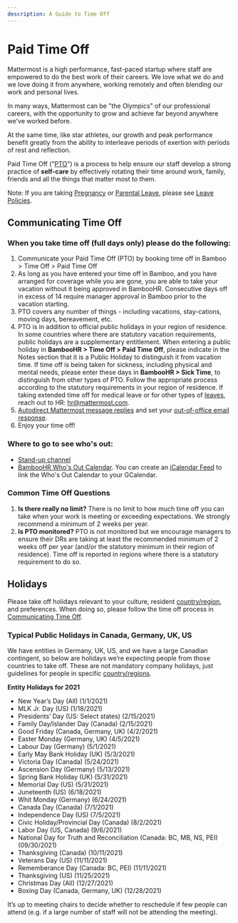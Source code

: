 ```yaml
---
description: A Guide to Time Off
---
```


# Paid Time Off

Mattermost is a high performance, fast-paced startup where staff are empowered to do the best work of their careers. We love what we do and we love doing it from anywhere, working remotely and often blending our work and personal lives.

In many ways, Mattermost can be "the Olympics" of our professional careers, with the opportunity to grow and achieve far beyond anywhere we've worked before.

At the same time, like star athletes, our growth and peak performance benefit greatly from the ability to interleave periods of exertion with periods of rest and reflection.

Paid Time Off \("[PTO](../../../../../company/about-mattermost/list-of-terms.md#pto-or-paid-time-off)"\) is a process to help ensure our staff develop a strong practice of **self-care** by effectively rotating their time around work, family, friends and all the things that matter most to them.

Note: If you are taking [Pregnancy](../leaves-of-absence/pregnancy-leave.md) or [Parental Leave](../leaves-of-absence/pregnancy-leave.md), please see [Leave Policies](../leaves-of-absence/).

## Communicating Time Off

### When you take time off \(full days only\) please do the following:

1. Communicate your Paid Time Off (PTO) by booking time off in Bamboo > Time Off > Paid Time Off
2. As long as you have entered your time off in Bamboo, and you have arranged for coverage while you are gone, you are able to take your vacation without it being approved in BambooHR. Consecutive days off in excess of 14 require manager approval in Bamboo prior to the vacation starting. 
3. PTO covers any number of things - including vacations, stay-cations, moving days, bereavement, etc. 
4. PTO is in addition to official public holidays in your region of residence. In some countries where there are statutory vacation requirements, public holidays are a supplementary entitlement. When entering a public holiday in **BambooHR > Time Off > Paid Time Off**, please indicate in the Notes section that it is a Public Holiday to distinguish it from vacation time. 
If time off is being taken for sickness, including physical and mental needs, please enter these days in **BambooHR > Sick Time**, to distinguish from other types of PTO. Follow the appropriate process according to the statutory requirements in your region of residence. If taking extended time off for medical leave or for other types of [leaves](https://handbook.mattermost.com/operations/workplace/people/working-at-mattermost/leaves-of-absence), reach out to HR: hr@mattermost.com.
4. [Autodirect Mattermost message replies](https://docs.mattermost.com/help/settings/account-settings.html#automatic-direct-message-replies) and set your [out-of-office email response](https://docs.mattermost.com/help/settings/account-settings.html#automatic-direct-message-replies). 
6. Enjoy your time off!

### Where to go to see who's out:

* [Stand-up channel](https://community.mattermost.com/private-core/channels/stand-up)
* [BambooHR Who's Out Calendar](https://mattermost.bamboohr.com/calendar). You can create an [iCalendar Feed](https://help.bamboohr.com/hc/en-us/articles/229310127-Create-an-iCalendar-Feed) to link the Who's Out Calendar to your GCalendar. 

### Common Time Off Questions

1. **Is there really no limit?** There is no limit to how much time off you can take when your work is meeting or exceeding expectations. We strongly recommend a minimum of 2 weeks per year.
2. **Is PTO monitored?** PTO is not monitored but we encourage managers to ensure their DRs are taking at least the recommended minimum of 2 weeks off per year (and/or the statutory minimum in their region of residence).  Time off is reported in regions where there is a statutory requirement to do so. 
 

## Holidays

Please take off holidays relevant to your culture, resident [country/region](../../../../../company/about-mattermost/list-of-terms.md#country-region), and preferences. When doing so, please follow the time off process in [Communicating Time Off](./#communicating-time-off).

### Typical Public Holidays in Canada, Germany, UK, US

We have entities in Germany, UK, US, and we have a large Canadian contingent, so below are holidays we’re expecting people from those countries to take off. These are not mandatory company holidays, just guidelines for people in specific [country/regions](../../../../../company/about-mattermost/list-of-terms.md#country-region).

**Entity Holidays for 2021**

* New Year’s Day \(All\) \(1/1/2021\)
* MLK Jr. Day \(US\) \(1/18/2021\)
* Presidents’ Day \(US: Select states\) \(2/15/2021\)
* Family Day/Islander Day \(Canada\) \(2/15/2021\)
* Good Friday \(Canada, Germany, UK\) \(4/2/2021\)
* Easter Monday \(Germany, UK\) \(4/5/2021\)
* Labour Day \(Germany\) \(5/1/2021\)
* Early May Bank Holiday \(UK\) \(5/3/2021\)
* Victoria Day \(Canada\) \(5/24/2021\)
* Ascension Day \(Germany\) \(5/13/2021\)
* Spring Bank Holiday \(UK\) \(5/31/2021\)
* Memorial Day \(US\) \(5/31/2021\)
* Juneteenth \(US\) \(6/18/2021\)
* Whit Monday \(Germany\) \(6/24/2021\)
* Canada Day \(Canada\) \(7/1/2021\)
* Independence Day \(US\) \(7/5/2021\)
* Civic Holiday/Provincial Day \(Canada\) \(8/2/2021\)
* Labor Day \(US, Canada\) \(9/6/2021\)
* National Day for Truth and Reconciliation \(Canada: BC, MB, NS, PEI) \(09/30/2021\)
* Thanksgiving \(Canada\) \(10/11/2021\)
* Veterans Day \(US\) \(11/11/2021\)
* Rememberance Day \(Canada: BC, PEI\) \(11/11/2021\)
* Thanksgiving \(US\) \(11/25/2021\)
* Christmas Day \(All\) \(12/27/2021\)
* Boxing Day \(Canada, Germany, UK\) \(12/28/2021\)

It’s up to meeting chairs to decide whether to reschedule if few people can attend \(e.g. if a large number of staff will not be attending the meeting\).

